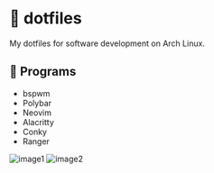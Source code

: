 # 📂 dotfiles

My dotfiles for software development on Arch Linux.

## 🤖 Programs

* bspwm
* Polybar
* Neovim
* Alacritty
* Conky
* Ranger

![image1](https://i.imgur.com/BiukM5V.png)
![image2](https://i.imgur.com/o2wW9Ye.png)
